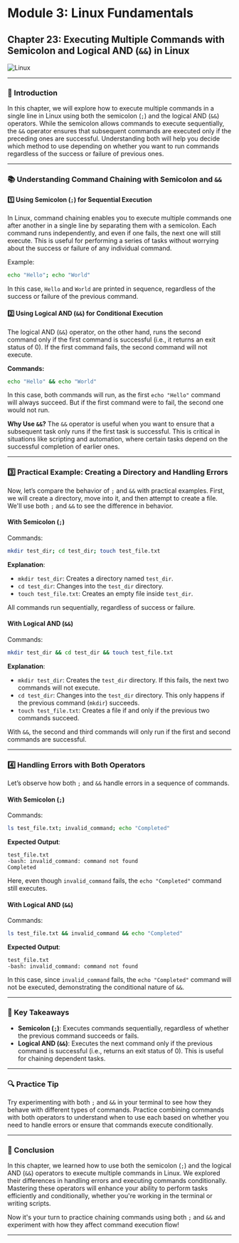 # **Module 3: Linux Fundamentals**

## **Chapter 23: Executing Multiple Commands with Semicolon and Logical AND (`&&`) in Linux**

![Linux](https://img.shields.io/badge/Linux-Fundamentals-green)

---

### **🔑 Introduction**
In this chapter, we will explore how to execute multiple commands in a single line in Linux using both the semicolon (`;`) and the logical AND (`&&`) operators. While the semicolon allows commands to execute sequentially, the `&&` operator ensures that subsequent commands are executed only if the preceding ones are successful. Understanding both will help you decide which method to use depending on whether you want to run commands regardless of the success or failure of previous ones.

---

### **📚 Understanding Command Chaining with Semicolon and `&&`**

#### **1️⃣ Using Semicolon (`;`) for Sequential Execution**
In Linux, command chaining enables you to execute multiple commands one after another in a single line by separating them with a semicolon. Each command runs independently, and even if one fails, the next one will still execute. This is useful for performing a series of tasks without worrying about the success or failure of any individual command.

Example:
```bash
echo "Hello"; echo "World"
```
In this case, `Hello` and `World` are printed in sequence, regardless of the success or failure of the previous command.

#### **2️⃣ Using Logical AND (`&&`) for Conditional Execution**
The logical AND (`&&`) operator, on the other hand, runs the second command only if the first command is successful (i.e., it returns an exit status of 0). If the first command fails, the second command will not execute.

**Commands:**
```bash
echo "Hello" && echo "World"
```
In this case, both commands will run, as the first `echo "Hello"` command will always succeed. But if the first command were to fail, the second one would not run.

**Why Use `&&`?**
The `&&` operator is useful when you want to ensure that a subsequent task only runs if the first task is successful. This is critical in situations like scripting and automation, where certain tasks depend on the successful completion of earlier ones.

---

### **3️⃣ Practical Example: Creating a Directory and Handling Errors**

Now, let’s compare the behavior of `;` and `&&` with practical examples. First, we will create a directory, move into it, and then attempt to create a file. We'll use both `;` and `&&` to see the difference in behavior.

#### **With Semicolon (`;`)**
Commands:
```bash
mkdir test_dir; cd test_dir; touch test_file.txt
```
**Explanation**:
- `mkdir test_dir`: Creates a directory named `test_dir`.
- `cd test_dir`: Changes into the `test_dir` directory.
- `touch test_file.txt`: Creates an empty file inside `test_dir`.

All commands run sequentially, regardless of success or failure.

#### **With Logical AND (`&&`)**
Commands:
```bash
mkdir test_dir && cd test_dir && touch test_file.txt
```
**Explanation**:
- `mkdir test_dir`: Creates the `test_dir` directory. If this fails, the next two commands will not execute.
- `cd test_dir`: Changes into the `test_dir` directory. This only happens if the previous command (`mkdir`) succeeds.
- `touch test_file.txt`: Creates a file if and only if the previous two commands succeed.

With `&&`, the second and third commands will only run if the first and second commands are successful.

---

### **4️⃣ Handling Errors with Both Operators**

Let’s observe how both `;` and `&&` handle errors in a sequence of commands.

#### **With Semicolon (`;`)**
Commands:
```bash
ls test_file.txt; invalid_command; echo "Completed"
```
**Expected Output**:
```
test_file.txt
-bash: invalid_command: command not found
Completed
```
Here, even though `invalid_command` fails, the `echo "Completed"` command still executes.

#### **With Logical AND (`&&`)**
Commands:
```bash
ls test_file.txt && invalid_command && echo "Completed"
```
**Expected Output**:
```
test_file.txt
-bash: invalid_command: command not found
```
In this case, since `invalid_command` fails, the `echo "Completed"` command will not be executed, demonstrating the conditional nature of `&&`.

---

### **🔄 Key Takeaways**
- **Semicolon (`;`)**: Executes commands sequentially, regardless of whether the previous command succeeds or fails.
- **Logical AND (`&&`)**: Executes the next command only if the previous command is successful (i.e., returns an exit status of 0). This is useful for chaining dependent tasks.

---

### **🔍 Practice Tip**

Try experimenting with both `;` and `&&` in your terminal to see how they behave with different types of commands. Practice combining commands with both operators to understand when to use each based on whether you need to handle errors or ensure that commands execute conditionally.

---

### **🐛 Conclusion**

In this chapter, we learned how to use both the semicolon (`;`) and the logical AND (`&&`) operators to execute multiple commands in Linux. We explored their differences in handling errors and executing commands conditionally. Mastering these operators will enhance your ability to perform tasks efficiently and conditionally, whether you're working in the terminal or writing scripts.

Now it's your turn to practice chaining commands using both `;` and `&&` and experiment with how they affect command execution flow!

---
